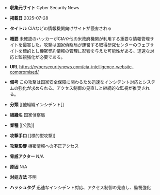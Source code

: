 - **収集元サイト**
Cyber Security News

- **掲載日**
2025-07-28

- **タイトル**
CIAなどの情報機関向けサイトが侵害される

- **概要**
未確認のハッカーがCIAや他の米政府機関が利用する重要な情報管理サイトを侵害した。攻撃は国家偵察局が運営する取得研究センターのウェブサイトを標的とし機密契約情報の管理に影響を与えた可能性がある。迅速な対応と監視強化が必要である。

- **URL**
https://cybersecuritynews.com/cia-intelligence-website-compromised/

- **備考**
この攻撃は国家安全保障に関わるため迅速なインシデント対応とシステムの強化が求められる。アクセス制御の見直しと継続的な監視が推奨される。

- **分類**
[[他組織インシデント]]

- **組織名**
国家偵察局

- **業種**
[[公務]]

- **攻撃手口**
[[標的型攻撃]]

- **攻撃影響**
機密情報への不正アクセス

- **脅威アクター**
N/A

- **原因**
N/A

- **対処方法**
不明

- **ハッシュタグ**
迅速なインシデント対応、アクセス制御の見直し、監視強化
